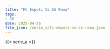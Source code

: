 ```yaml
---
title: "FC Empoli Vs AS Roma"
tags:
- 38
date: 2025-04-26
file_json: /serie_a/fc-empoli-vs-as-roma.json
---
```


{{< serie_a >}}
